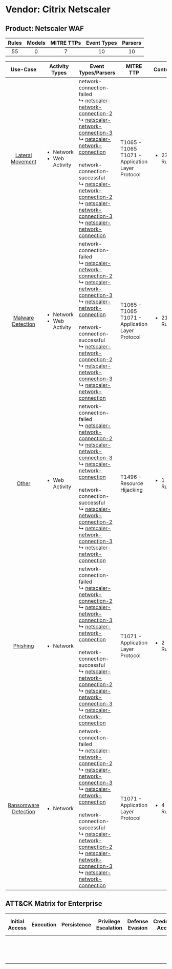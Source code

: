 Vendor: Citrix Netscaler
========================
Product: Netscaler WAF
----------------------
| Rules | Models | MITRE TTPs | Event Types | Parsers |
|:-----:|:------:|:----------:|:-----------:|:-------:|
|  55   |   0    |     7      |     10      |   10    |

|                              Use-Case                               | Activity Types                                 | Event Types/Parsers                                                                                                                                                                                                                                                                                                                                                                                                                                                                                                                                                                                                                                                            | MITRE TTP                                               | Content                    |
|:-------------------------------------------------------------------:| ---------------------------------------------- | ------------------------------------------------------------------------------------------------------------------------------------------------------------------------------------------------------------------------------------------------------------------------------------------------------------------------------------------------------------------------------------------------------------------------------------------------------------------------------------------------------------------------------------------------------------------------------------------------------------------------------------------------------------------------------ | ------------------------------------------------------- | -------------------------- |
|     [Lateral Movement](../UseCases/usecase_lateral_movement.md)     | <ul><li>Network</li><li>Web Activity</li></ul> |  network-connection-failed<br> ↳ [netscaler-network-connection-2](../Parsers/parserContent_netscaler-network-connection-2.md)<br> ↳ [netscaler-network-connection-3](../Parsers/parserContent_netscaler-network-connection-3.md)<br> ↳ [netscaler-network-connection](../Parsers/parserContent_netscaler-network-connection.md)<br><br> network-connection-successful<br> ↳ [netscaler-network-connection-2](../Parsers/parserContent_netscaler-network-connection-2.md)<br> ↳ [netscaler-network-connection-3](../Parsers/parserContent_netscaler-network-connection-3.md)<br> ↳ [netscaler-network-connection](../Parsers/parserContent_netscaler-network-connection.md)<br> | T1065 - T1065<br>T1071 - Application Layer Protocol<br> | <ul><li>27 Rules</li></ul> |
|    [Malware Detection](../UseCases/usecase_malware_detection.md)    | <ul><li>Network</li><li>Web Activity</li></ul> |  network-connection-failed<br> ↳ [netscaler-network-connection-2](../Parsers/parserContent_netscaler-network-connection-2.md)<br> ↳ [netscaler-network-connection-3](../Parsers/parserContent_netscaler-network-connection-3.md)<br> ↳ [netscaler-network-connection](../Parsers/parserContent_netscaler-network-connection.md)<br><br> network-connection-successful<br> ↳ [netscaler-network-connection-2](../Parsers/parserContent_netscaler-network-connection-2.md)<br> ↳ [netscaler-network-connection-3](../Parsers/parserContent_netscaler-network-connection-3.md)<br> ↳ [netscaler-network-connection](../Parsers/parserContent_netscaler-network-connection.md)<br> | T1065 - T1065<br>T1071 - Application Layer Protocol<br> | <ul><li>21 Rules</li></ul> |
|                [Other](../UseCases/usecase_other.md)                | <ul><li>Web Activity</li></ul>                 |  network-connection-failed<br> ↳ [netscaler-network-connection-2](../Parsers/parserContent_netscaler-network-connection-2.md)<br> ↳ [netscaler-network-connection-3](../Parsers/parserContent_netscaler-network-connection-3.md)<br> ↳ [netscaler-network-connection](../Parsers/parserContent_netscaler-network-connection.md)<br><br> network-connection-successful<br> ↳ [netscaler-network-connection-2](../Parsers/parserContent_netscaler-network-connection-2.md)<br> ↳ [netscaler-network-connection-3](../Parsers/parserContent_netscaler-network-connection-3.md)<br> ↳ [netscaler-network-connection](../Parsers/parserContent_netscaler-network-connection.md)<br> | T1496 - Resource Hijacking<br>                          | <ul><li>1 Rules</li></ul>  |
|             [Phishing](../UseCases/usecase_phishing.md)             | <ul><li>Network</li></ul>                      |  network-connection-failed<br> ↳ [netscaler-network-connection-2](../Parsers/parserContent_netscaler-network-connection-2.md)<br> ↳ [netscaler-network-connection-3](../Parsers/parserContent_netscaler-network-connection-3.md)<br> ↳ [netscaler-network-connection](../Parsers/parserContent_netscaler-network-connection.md)<br><br> network-connection-successful<br> ↳ [netscaler-network-connection-2](../Parsers/parserContent_netscaler-network-connection-2.md)<br> ↳ [netscaler-network-connection-3](../Parsers/parserContent_netscaler-network-connection-3.md)<br> ↳ [netscaler-network-connection](../Parsers/parserContent_netscaler-network-connection.md)<br> | T1071 - Application Layer Protocol<br>                  | <ul><li>2 Rules</li></ul>  |
| [Ransomware Detection](../UseCases/usecase_ransomware_detection.md) | <ul><li>Network</li></ul>                      |  network-connection-failed<br> ↳ [netscaler-network-connection-2](../Parsers/parserContent_netscaler-network-connection-2.md)<br> ↳ [netscaler-network-connection-3](../Parsers/parserContent_netscaler-network-connection-3.md)<br> ↳ [netscaler-network-connection](../Parsers/parserContent_netscaler-network-connection.md)<br><br> network-connection-successful<br> ↳ [netscaler-network-connection-2](../Parsers/parserContent_netscaler-network-connection-2.md)<br> ↳ [netscaler-network-connection-3](../Parsers/parserContent_netscaler-network-connection-3.md)<br> ↳ [netscaler-network-connection](../Parsers/parserContent_netscaler-network-connection.md)<br> | T1071 - Application Layer Protocol<br>                  | <ul><li>4 Rules</li></ul>  |

ATT&CK Matrix for Enterprise
----------------------------
| Initial Access | Execution | Persistence | Privilege Escalation | Defense Evasion | Credential Access | Discovery | Lateral Movement | Collection | Command and Control                                                             | Exfiltration | Impact                                                                  |
| -------------- | --------- | ----------- | -------------------- | --------------- | ----------------- | --------- | ---------------- | ---------- | ------------------------------------------------------------------------------- | ------------ | ----------------------------------------------------------------------- |
|                |           |             |                      |                 |                   |           |                  |            | [Application Layer Protocol](https://attack.mitre.org/techniques/T1071)<br><br> |              | [Resource Hijacking](https://attack.mitre.org/techniques/T1496)<br><br> |